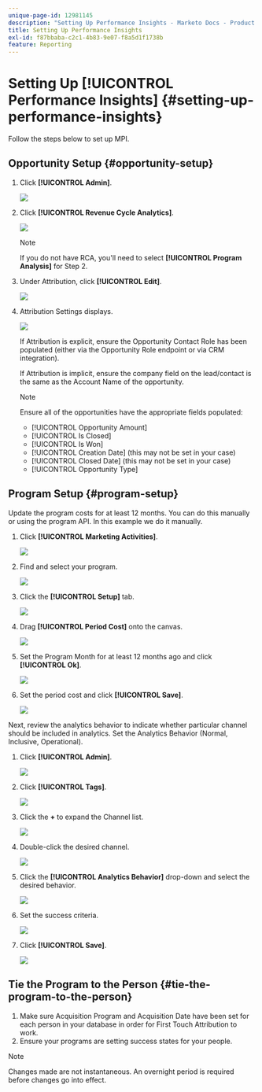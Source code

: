 ```yaml
---
unique-page-id: 12981145
description: "Setting Up Performance Insights - Marketo Docs - Product Documentation"
title: Setting Up Performance Insights
exl-id: f87bbaba-c2c1-4b83-9e07-f8a5d1f1738b
feature: Reporting
---
```

# Setting Up [!UICONTROL Performance Insights] {#setting-up-performance-insights}

Follow the steps below to set up MPI.

## Opportunity Setup {#opportunity-setup}

1. Click **[!UICONTROL Admin]**.

   ![](assets/admin.png)

1. Click **[!UICONTROL Revenue Cycle Analytics]**.

   ![](assets/two-2.png)

   >[!NOTE]
   >
   >If you do not have RCA, you'll need to select **[!UICONTROL Program Analysis]** for Step 2.

1. Under Attribution, click **[!UICONTROL Edit]**.

   ![](assets/three-1.png)

1. Attribution Settings displays.

   ![](assets/four-2.png)

   If Attribution is explicit, ensure the Opportunity Contact Role has been populated (either via the Opportunity Role endpoint or via CRM integration).

   If Attribution is implicit, ensure the company field on the lead/contact is the same as the Account Name of the opportunity.

   >[!NOTE]
   >
   >Ensure all of the opportunities have the appropriate fields populated:
   >
   >* [!UICONTROL Opportunity Amount]
   >* [!UICONTROL Is Closed]
   >* [!UICONTROL Is Won]
   >* [!UICONTROL Creation Date] (this may not be set in your case)
   >* [!UICONTROL Closed Date] (this may not be set in your case)
   >* [!UICONTROL Opportunity Type]

## Program Setup {#program-setup}

Update the program costs for at least 12 months. You can do this manually or using the program API. In this example we do it manually.

1. Click **[!UICONTROL Marketing Activities]**.

   ![](assets/ma.png)

1. Find and select your program.

   ![](assets/select-program.png)

1. Click the **[!UICONTROL Setup]** tab.

   ![](assets/setup-tab.png)

1. Drag **[!UICONTROL Period Cost]** onto the canvas.

   ![](assets/period-cost.png)

1. Set the Program Month for at least 12 months ago and click **[!UICONTROL Ok]**.

   ![](assets/set-period.png)

1. Set the period cost and click **[!UICONTROL Save]**.

   ![](assets/set-cost.png)

Next, review the analytics behavior to indicate whether particular channel should be included in analytics. Set the Analytics Behavior (Normal, Inclusive, Operational).

1. Click **[!UICONTROL Admin]**.

   ![](assets/admin.png)

1. Click **[!UICONTROL Tags]**.

   ![](assets/tags.png)

1. Click the **+** to expand the Channel list.

   ![](assets/channel.png)

1. Double-click the desired channel.

   ![](assets/channel-click.png)

1. Click the **[!UICONTROL Analytics Behavior]** drop-down and select the desired behavior.

   ![](assets/edit-channel.png)

1. Set the success criteria.

   ![](assets/success.png)

1. Click **[!UICONTROL Save]**.

   ![](assets/save.png)

## Tie the Program to the Person {#tie-the-program-to-the-person}

1. Make sure Acquisition Program and Acquisition Date have been set for each person in your database in order for First Touch Attribution to work.
1. Ensure your programs are setting success states for your people.

>[!NOTE]
>
>Changes made are not instantaneous. An overnight period is required before changes go into effect.
